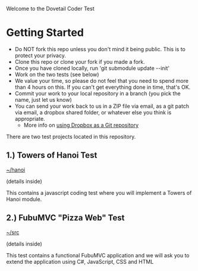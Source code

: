 Welcome to the Dovetail Coder Test

# Getting Started

- Do NOT fork this repo unless you don't mind it being public. This is to protect your privacy.
- Clone this repo or clone your fork if you made a fork.
- Once you have cloned locally, run 'git submodule update --init'
- Work on the two tests (see below)
- We value your time, so please do not feel that you need to spend more than 4 hours on this. If you can't get everything done in time, that's OK.
- Commit your work to your local repository in a branch (you pick the name, just let us know)
- You can send your work back to us in a ZIP file via email, as a git patch via email, a dropbox shared folder, or whatever else you think is appropriate.
  - More info on [using Dropbox as a Git repository](http://rogerstringer.com/2012/04/16/using-dropbox-as-a-git-repository)


There are two test projects located in this repository.

## 1.) Towers of Hanoi Test

[~/hanoi](https://github.com/DovetailSoftware/coder-test/tree/master/hanoi)

(details inside)

This contains a javascript coding test where you will 
implement a Towers of Hanoi module. 


## 2.) FubuMVC "Pizza Web" Test

[~/src](https://github.com/DovetailSoftware/coder-test/tree/master/src) 

(details inside)

This test contains a functional FubuMVC application and we will
ask you to extend the application using C#, JavaScript, CSS and HTML

